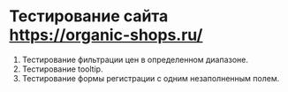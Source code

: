 # Тестирование сайта https://organic-shops.ru/
1. Тестирование фильтрации цен в определенном диапазоне.
2. Тестирование tooltip.
3. Тестирование формы регистрации с одним незаполненным полем.
